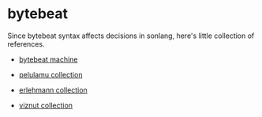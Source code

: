 # bytebeat

Since bytebeat syntax affects decisions in sonlang, here's little collection of references.

* [bytebeat machine](https://dollchan.net/bytebeat/index.html#v3b64q1ZKzk9JVbJS0ijRMlUrsbMz16wBMo1BTEMDTaVaAA==)

* [pelulamu collection](https://web.archive.org/web/20171108183310/http://pelulamu.net/countercomplex/music_formula_collection.txt)
* [erlehmann collection](https://github.com/erlehmann/algorithmic-symphonies)
* [viznut collection](https://github.com/kragen/viznut-music)
